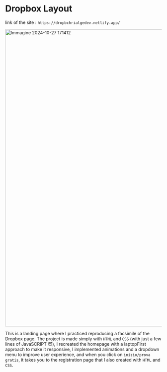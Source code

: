# Dropbox Layout

link of the site : `https://dropbchrialgedev.netlify.app/`

<img width="957" alt="Immagine 2024-10-27 171412" src="https://github.com/user-attachments/assets/847fdf49-3f30-4f3a-b23d-3835b4a570d1">


This is a landing page where I practiced reproducing a facsimile of the Dropbox page. The project is made simply with `HTML` and `CSS` (with just a few lines of JavaSCRIPT 😈), I recreated the homepage with a laptopFirst approach to make it responsive, I implemented animations and a dropdown menu to improve user experience, and when you click on `inizio/prova gratis`, it takes you to the registration page that I also created with `HTML` and `CSS`.
